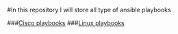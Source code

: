 #In this repository I will store all type of ansible playbooks

###[Cisco playbooks](https://github.com/jamalshahverdiev/ansible-playbooks-in-practice/tree/master/cisco-playbooks)
###[Linux playbooks](https://github.com/jamalshahverdiev/ansible-playbooks-in-practice/tree/master/linux-playbooks)

